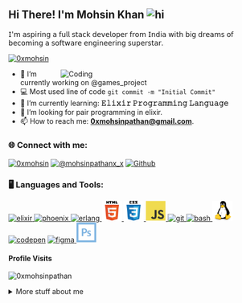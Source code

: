 ## Hi There! I'm Mohsin Khan <img src="https://user-images.githubusercontent.com/1303154/88677602-1635ba80-d120-11ea-84d8-d263ba5fc3c0.gif" width="28px" height="28px" alt="hi">
𝖨'𝗆 𝖺𝗌𝗉𝗂𝗋𝗂𝗇𝗀 𝖺 𝖿𝗎𝗅𝗅 𝗌𝗍𝖺𝖼𝗄 𝖽𝖾𝗏𝖾𝗅𝗈𝗉𝖾𝗋 𝖿𝗋𝗈𝗆 𝖨𝗇𝖽𝗂𝖺 𝗐𝗂𝗍𝗁 𝖻𝗂𝗀 𝖽𝗋𝖾𝖺𝗆𝗌 𝗈𝖿 𝖻𝖾𝖼𝗈𝗆𝗂𝗇𝗀 𝖺 𝗌𝗈𝖿𝗍𝗐𝖺𝗋𝖾 𝖾𝗇𝗀𝗂𝗇𝖾𝖾𝗋𝗂𝗇𝗀 𝗌𝗎𝗉𝖾𝗋𝗌𝗍𝖺𝗋.

<p align="left"> <a href="https://twitter.com/0xmohsin" target="blank"><img src="https://img.shields.io/twitter/follow/0xmohsin?logo=twitter&style=for-the-badge" alt="0xmohsin" /></a> </p>

 <img align="right" alt="Coding" width="400" src="https://media1.giphy.com/media/cn2LKatpvy89MTVR3e/giphy.gif?cid=ecf05e47f69833b7c9taulnoarmq123qfalso6n7w8jtu3h1&rid=giphy.gif&ct=s">

- 🔭 I’m currently working on @games_project
- :computer: Most used line of code `git commit -m "Initial Commit"`
- 🌱 I’m currently learning: **𝙴𝚕𝚒𝚡𝚒𝚛 𝙿𝚛𝚘𝚐𝚛𝚊𝚖𝚖𝚒𝚗𝚐 𝙻𝚊𝚗𝚐𝚞𝚊𝚐𝚎**
- 🤔 I’m looking for pair programming in elixir.
- 📫 How to reach me: **0xmohsinpathan@gmail.com**.



<h3 align="left">🌐 Connect with me:</h3>
<p align="left">
<a href="https://twitter.com/0xmohsin" target="blank"><img align="center" src="https://raw.githubusercontent.com/rahuldkjain/github-profile-readme-generator/master/src/images/icons/Social/twitter.svg" alt="0xmohsin" height="30" width="40" /></a>
<a href="https://instagram.com/mohsinpathanx_x" target="blank"><img align="center" src="https://raw.githubusercontent.com/rahuldkjain/github-profile-readme-generator/master/src/images/icons/Social/instagram.svg" alt="@mohsinpathanx_x" height="30" width="40" /></a>
<a href="https://dsc.bio/0xmohsin" target="blank"><img align="center" src="https://raw.githubusercontent.com/rahuldkjain/github-profile-readme-generator/master/src/images/icons/Social/discord.svg" alt="Github" height="30" width="40" /></a>
</p>

<h3 align="left">🖥️ Languages and Tools:</h3>
<p align="left"> <a href="https://elixir-lang.org" target="_blank" rel="noreferrer"> <img src="https://www.vectorlogo.zone/logos/elixir-lang/elixir-lang-icon.svg" alt="elixir" width="40" height="40"/> </a> <a href="https://www.phoenixframework.org" target="_blank" rel="noreferrer"> <img src="https://www.phoenixframework.org/images/blog/14-released-b45b2d29b260dbacc427976a72c78535.png?vsn=d" alt="phoenix" width="40" height="40"/> </a> <a href="https://www.erlang.org/" target="_blank" rel="noreferrer"> <img src="https://www.vectorlogo.zone/logos/erlang/erlang-official.svg" alt="erlang" width="40" height="40"/> </a>
<a href="https://www.w3.org/html/" target="_blank" rel="noreferrer"> <img src="https://raw.githubusercontent.com/devicons/devicon/master/icons/html5/html5-original-wordmark.svg" alt="html5" width="40" height="40"/> </a> <a href="https://www.w3schools.com/css/" target="_blank" rel="noreferrer"> <img src="https://raw.githubusercontent.com/devicons/devicon/master/icons/css3/css3-original-wordmark.svg" alt="css3" width="40" height="40"/> </a> <a href="https://developer.mozilla.org/en-US/docs/Web/JavaScript" target="_blank" rel="noreferrer"> <img src="https://raw.githubusercontent.com/devicons/devicon/master/icons/javascript/javascript-original.svg" alt="javascript" width="40" height="40"/> </a> <a href="https://git-scm.com/" target="_blank" rel="noreferrer"> <img src="https://www.vectorlogo.zone/logos/git-scm/git-scm-icon.svg" alt="git" width="40" height="40"/> </a> <a href="https://www.gnu.org/software/bash/" target="_blank" rel="noreferrer"> <img src="https://th.bing.com/th/id/R.fbf9698bf59467fe2c425137845236e4?rik=OlVUcLGItQyh9w&riu=http%3a%2f%2falemani.com%2fwp-content%2fuploads%2f2015%2f03%2fTerminal-icon.png&ehk=9m%2bhnYcpnrUNfC%2fRJw0WidLxBM33uFHkWwV4lkgW2x8%3d&risl=&pid=ImgRaw&r=0" alt="bash" width="40" height="40"/> </a> <a href="https://www.linux.org/" target="_blank" rel="noreferrer"> <img src="https://raw.githubusercontent.com/devicons/devicon/master/icons/linux/linux-original.svg" alt="linux" width="40" height="40"/> </a> <a href="https://codepen.io/@0xmohsin" target="_blank" rel="noreferrer"><img src="https://raw.githubusercontent.com/rahuldkjain/github-profile-readme-generator/master/src/images/icons/Social/codepen.svg" alt="codepen" height="40" width="40" /></a> <a href="https://www.figma.com/" target="_blank" rel="noreferrer"> <img src="https://www.vectorlogo.zone/logos/figma/figma-icon.svg" alt="figma" width="40" height="40"/> </a> <a href="https://www.photoshop.com/en" target="_blank" rel="noreferrer"> <img src="https://raw.githubusercontent.com/devicons/devicon/master/icons/photoshop/photoshop-line.svg" alt="photoshop" width="40" height="40"/> </a>  </p>


#### Profile Visits 

<p> <img src="https://komarev.com/ghpvc/?username=0xmohsinpathan&label=Profile%20views&color=0e75b6&style=flat" alt="0xmohsinpathan" /> </p>

<details>
<summary>
  More stuff about me
</summary>
  <br >
  
 <p align="center"> 𝑰 𝒉𝒂𝒗𝒆 𝒂 𝒃𝒂𝒄𝒌𝒈𝒓𝒐𝒖𝒏𝒅 𝒊𝒏 𝒄𝒐𝒎𝒎𝒆𝒓𝒄𝒆, 𝒃𝒖𝒕 𝒎𝒚 𝒕𝒓𝒖𝒆 𝒑𝒂𝒔𝒔𝒊𝒐𝒏 𝒍𝒊𝒆𝒔 𝒊𝒏 𝒑𝒓𝒐𝒈𝒓𝒂𝒎𝒎𝒊𝒏𝒈. 𝑶𝒗𝒆𝒓 𝒕𝒉𝒆 𝒑𝒂𝒔𝒕 𝒕𝒘𝒐 𝒚𝒆𝒂𝒓𝒔, 𝑰'𝒗𝒆 𝒉𝒐𝒏𝒆𝒅 𝒎𝒚 𝒑𝒓𝒐𝒈𝒓𝒂𝒎𝒎𝒊𝒏𝒈 𝒔𝒌𝒊𝒍𝒍𝒔 𝒕𝒉𝒓𝒐𝒖𝒈𝒉 𝒃𝒐𝒕𝒉 𝒇𝒐𝒓𝒎𝒂𝒍 𝒆𝒅𝒖𝒄𝒂𝒕𝒊𝒐𝒏 𝒂𝒏𝒅 𝒉𝒂𝒏𝒅𝒔-𝒐𝒏 𝒆𝒙𝒑𝒆𝒓𝒊𝒆𝒏𝒄𝒆. 𝑰𝒏 𝒎𝒚 𝒇𝒓𝒆𝒆 𝒕𝒊𝒎𝒆, 𝒚𝒐𝒖'𝒍𝒍 𝒐𝒇𝒕𝒆𝒏 𝒇𝒊𝒏𝒅 𝒎𝒆 𝒊𝒏 𝒕𝒉𝒆 𝒈𝒚𝒎 𝒐𝒓 𝒄𝒐𝒅𝒊𝒏𝒈 𝒂𝒘𝒂𝒚 𝒐𝒏 𝒂 𝒑𝒆𝒓𝒔𝒐𝒏𝒂𝒍 𝒑𝒓𝒐𝒋𝒆𝒄𝒕. 𝑰 𝒍𝒐𝒗𝒆 𝒕𝒉𝒆 𝒄𝒉𝒂𝒍𝒍𝒆𝒏𝒈𝒆 𝒐𝒇 𝒔𝒐𝒍𝒗𝒊𝒏𝒈 𝒑𝒓𝒐𝒃𝒍𝒆𝒎𝒔 𝒕𝒉𝒓𝒐𝒖𝒈𝒉 𝒄𝒐𝒅𝒆, 𝒂𝒏𝒅 𝑰'𝒎 𝒂𝒍𝒘𝒂𝒚𝒔 𝒆𝒂𝒈𝒆𝒓 𝒕𝒐 𝒍𝒆𝒂𝒓𝒏 𝒎𝒐𝒓𝒆. 𝑴𝒚 𝒅𝒊𝒗𝒆𝒓𝒔𝒆 𝒊𝒏𝒕𝒆𝒓𝒆𝒔𝒕𝒔 𝒂𝒏𝒅 𝒆𝒙𝒑𝒆𝒓𝒊𝒆𝒏𝒄𝒆𝒔 𝒉𝒂𝒗𝒆 𝒕𝒂𝒖𝒈𝒉𝒕 𝒎𝒆 𝒕𝒐 𝒃𝒆 𝒐𝒑𝒆𝒏 𝒕𝒐 𝒏𝒆𝒘 𝒐𝒑𝒑𝒐𝒓𝒕𝒖𝒏𝒊𝒕𝒊𝒆𝒔 𝒂𝒏𝒅 𝒕𝒐 𝒑𝒖𝒓𝒔𝒖𝒆 </p>     <p align="center"> 𝓦𝓗𝓐𝓣 𝓘 𝓛𝓞𝓥𝓔💗 </p>

 <p align="center"> `Find interesting things to work on and work on them even if they are hard.` </p>
  
 <details> 
 <summary> 
 📊 Github Stats :
  </summary>
   <br > 
   
 <p>&nbsp;<img align="center" src="https://github-readme-stats.vercel.app/api?username=0xmohsinpathan&show_icons=true&locale=en" alt="0xmohsinpathan" /></p> 
   
</details>
 
  <details> 
 <summary> 
 ⏳ Most Used Languages :
  </summary>
   <br >  
    
<p><img align="left" src="https://github-readme-stats.vercel.app/api/top-langs?username=0xmohsinpathan&show_icons=true&locale=en&layout=compact" alt="0xmohsinpathan" /></p>
   
</details>  
 
 <img align="center" alt="Coding" width="400" src="https://media4.giphy.com/media/82ozVGY6TnFCBmSpLt/giphy.gif?cid=ecf05e473iinit50yqbp2nfzdv9zv9pwvd5n3wudsm5xaxna&rid=giphy.gif&ct=s">  
 
</details>


